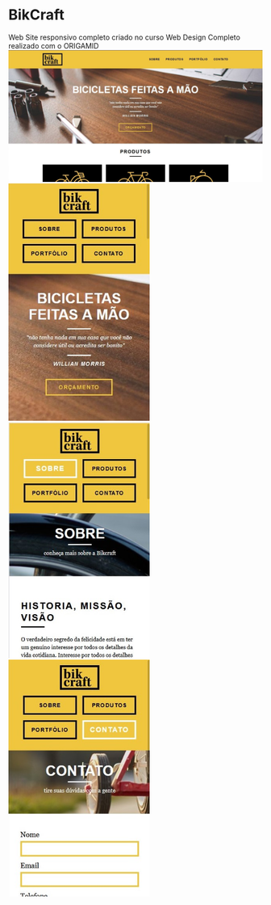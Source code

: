 # BikCraft
Web Site responsivo completo criado no curso Web Design Completo realizado com o ORIGAMID
<img src="https://github.com/luizjxcoder/BikCraft/blob/master/img/SharedScreenshot.jpg"/>
<img src="https://github.com/luizjxcoder/BikCraft/blob/master/img/SharedScreenshot2.jpg" width="280"/>
<img src="https://github.com/luizjxcoder/BikCraft/blob/master/img/SharedScreenshot3.jpg" width="280"/>
<img src="https://github.com/luizjxcoder/BikCraft/blob/master/img/SharedScreenshot4.jpg" width="280"/>
